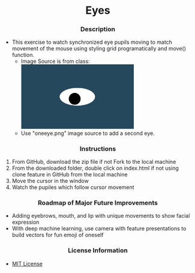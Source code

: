 # <div align="center">Eyes</div>

### <div align="center">Description</div>
 - This exercise to watch synchronized eye pupils moving to match movement of the mouse using styling grid programatically and move() function.
    - Image Source is from class: <img src= "oneeye.png" width='300'/>
    - Use "oneeye.png" image source to add a second eye.

### <div align="center">Instructions</div>
 1. From GitHub, download the zip file if not Fork to the local machine
 2. From the downloaded folder, double click on index.html if not using clone feature in GitHub from the local machine
 3. Move the cursor in the window
 4. Watch the pupiles which follow cursor movement

 ### <div align="center">Roadmap of Major Future Improvements</div>
 - Adding eyebrows, mouth, and lip with unique movements to show facial expression
 - With deep machine learning, use camera with feature presentations to build vectors for fun emoji of oneself


### <div align="center">License Information</div>
 - [MIT License](https://mit-license.org/)
